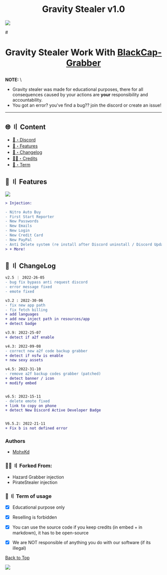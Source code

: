 <h1 align="center">
Gravity Stealer v1.0
</h1>

![](https://cdn.discordapp.com/attachments/1055150299142168588/1056297713018339418/V7tx.gif)


#<h1 align="center">
  Gravity Stealer Work With [BlackCap-Grabber](https://github.com/KSCHdsc/BlackCap-Grabber)
</h1>



**NOTE:** \
- Gravity stealer was made for educational purposes, there for all consequences caused by your actions are **your** responsibility and accountability.
- You got an error? you've find a bug?? join the discord or create an issue!

---

## <a id="content"></a>🌐 〢 Content

- [🌌・Discord](https://discord.gg/webcenter)
- [🔰・Features](#features)
- [📝・Changelog](#changelog)
- [🕵️‍♂️・Credits](#Forked)
- [💼・Term](#Term)



## <a id="features"></a>🔰 〢 Features
![](https://raw.githubusercontent.com/KSCHdsc/BlackCap-Assets/main/image.png)
```diff
> Injection:

- Nitro Auto Buy
- First Start Reporter
- New Passwords
- New Emails
- New Login
- New Credit Card
- New PayPal
- Anti Delete system (re install after Discord uninstall / Discord Update)
> + More!
```


## <a id="changelog"></a>💭 〢 ChangeLog

```diff
v2.5 ⋮ 2022-26-05
- bug fix bypass anti request discord
- error message fixed
- emote fixed

v3.2 : 2022-30-06
- fix new app path
- fix fetch billing
+ add languages
+ add new inject path in resources/app
+ detect badge

v3.9: 2022-25-07
+ detect if a2f enable

v4.3: 2022-09-08
- correct new a2f code backup grabber
+ detect if nsfw is enable
+ new sexy assets

v4.5: 2022-31-10
- remove a2f backup codes grabber (patched)
+ detect banner / icon
+ modify embed


v6.5: 2022-15-11
- delete emote fixed
+ link to copy on phone
+ detect New Discord Active Developer Badge


V6.5.2: 2022-21-11
+ Fix b is not defined error
```


### Authors
- [MohxKd](https://github.com/MohxK)


### <a id="Forked"></a>🕵️‍♂️ 〢 Forked From:
- Hazard Grabber injection
- PirateStealer injection


### <a id="Term"></a>💼 〢 Term of usage

- [x] Educational purpose only
- [x] Reselling is forbidden
- [x] You can use the source code if you keep credits (in embed + in markdown), it has to be open-source
- [x] We are NOT responsible of anything you do with our software (if its illegal)



<a href=#top>Back to Top</a></p>
![](https://raw.githubusercontent.com/KSCHdsc/BlackCap-Assets/main/mona-loading-dark.gif)
